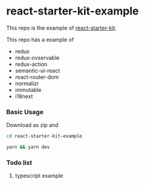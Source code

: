 # react-starter-kit-example

This repo is the example of [react-starter-kit](https://github.com/abrcdf1023/react-starter-kit).

This repo has a example of

* redux
* redux-ovservable
* redux-action
* semantic-ui-react
* react-router-dom
* normalizr
* immutable
* i18next

### Basic Usage

Download as zip and

```sh
cd react-starter-kit-example
```

```sh
yarn && yarn dev
```

### Todo list

1. typescript example